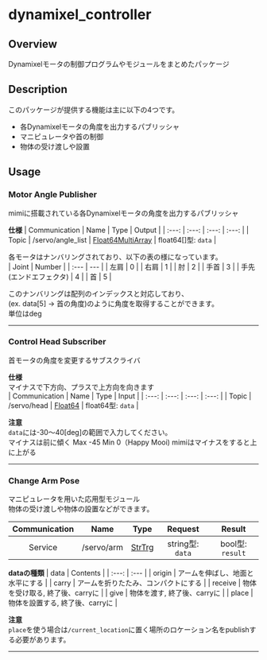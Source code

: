 # dynamixel_controller
## Overview
Dynamixelモータの制御プログラムやモジュールをまとめたパッケージ  

## Description
このパッケージが提供する機能は主に以下の4つです。
- 各Dynamixelモータの角度を出力するパブリッシャ
- マニピュレータや首の制御
- 物体の受け渡しや設置
  
## Usage
### Motor Angle Publisher
mimiに搭載されている各Dynamixelモータの角度を出力するパブリッシャ  
  
**仕様**
| Communication | Name | Type | Output |
| :---: | :---: | :---: | :---: |
| Topic | /servo/angle_list | [Float64MultiArray](http://docs.ros.org/en/api/std_msgs/html/msg/Float64MultiArray.html) | float64[]型: `data` |
  
各モータはナンバリングされており、以下の表の様になっています。  
| Joint | Number |
| :--- | --- |
| 左肩 | 0 |
| 右肩 | 1 |
| 肘 | 2 |
| 手首 | 3 |
| 手先(エンドエフェクタ) | 4 |
| 首 | 5 |
  
このナンバリングは配列のインデックスと対応しており、  
(ex. data[5] -> 首の角度)のように角度を取得することができます。  
単位はdeg  

---
### Control Head Subscriber  
首モータの角度を変更するサブスクライバ  
  
**仕様**  
マイナスで下方向、プラスで上方向を向きます  
| Communication | Name | Type | Input |
| :---: | :---: | :---: | :---: |
| Topic | /servo/head | [Float64](http://docs.ros.org/en/noetic/api/std_msgs/html/msg/Float64.html) | float64型: `data` |
  
**注意**  
`data`には-30～40[deg]の範囲で入力してください。  
マイナスは前に傾く Max -45 Min 0（Happy Mooi) 
mimiはマイナスをすると上に上がる

---
### Change Arm Pose
マニピュレータを用いた応用型モジュール  
物体の受け渡しや物体の設置などができます。  
  
| Communication | Name | Type | Request | Result |
| :---: | :---: | :---: | :---: | :---: |
| Service | /servo/arm | [StrTrg](https://github.com/KIT-Happy-Robot/happymimi_robot/blob/develop/happymimi_msgs/srv/StrTrg.srv) | string型: `data` | bool型: `result` |
  
**dataの種類**
| data | Contents |
| :---: | :--- |
| origin | アームを伸ばし、地面と水平にする |
| carry | アームを折りたたみ、コンパクトにする |
| receive | 物体を受け取る, 終了後、carryに |
| give | 物体を渡す, 終了後、carryに |
| place | 物体を設置する, 終了後、carryに |
  
**注意**  
`place`を使う場合は`/current_location`に置く場所のロケーション名をpublishする必要があります。

---
